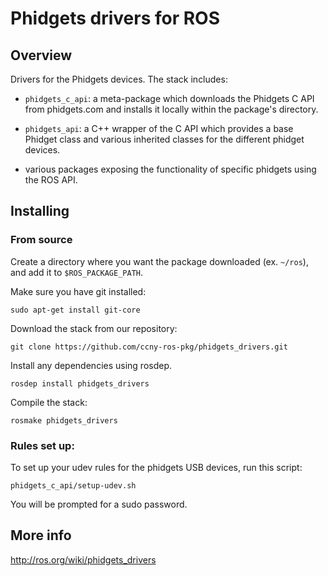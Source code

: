Phidgets drivers for ROS
=============================================

Overview
---------------------------------------------

Drivers for the Phidgets devices. The stack includes:

 * `phidgets_c_api`: a meta-package which downloads the Phidgets C API 
   from phidgets.com and installs it locally within the package's directory.

 * `phidgets_api`: a C++ wrapper of the C API which provides a base Phidget
   class and various inherited classes for the different phidget devices.

 * various packages exposing the functionality of specific phidgets using
   the ROS API.

Installing
---------------------------------------------

### From source ###

Create a directory where you want the package downloaded (ex. `~/ros`), 
and add it to `$ROS_PACKAGE_PATH`.

Make sure you have git installed:

    sudo apt-get install git-core

Download the stack from our repository:

    git clone https://github.com/ccny-ros-pkg/phidgets_drivers.git

Install any dependencies using rosdep.

    rosdep install phidgets_drivers

Compile the stack:

    rosmake phidgets_drivers

### Rules set up: ###

To set up your udev rules for the phidgets USB devices, run this script:

    phidgets_c_api/setup-udev.sh

You will be prompted for a sudo password.

More info
---------------------------------------------

http://ros.org/wiki/phidgets_drivers

